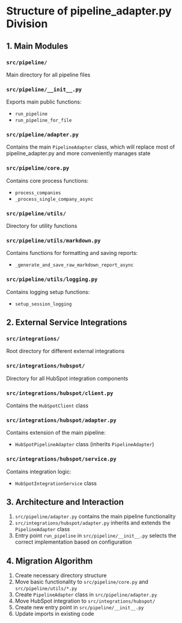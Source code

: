 # Structure of pipeline_adapter.py Division

## 1. Main Modules

### `src/pipeline/`
Main directory for all pipeline files

### `src/pipeline/__init__.py`
Exports main public functions:
- `run_pipeline`
- `run_pipeline_for_file`

### `src/pipeline/adapter.py`
Contains the main `PipelineAdapter` class, which will replace most of pipeline_adapter.py and more conveniently manages state

### `src/pipeline/core.py`
Contains core process functions:
- `process_companies`
- `_process_single_company_async`

### `src/pipeline/utils/`
Directory for utility functions

### `src/pipeline/utils/markdown.py`
Contains functions for formatting and saving reports:
- `_generate_and_save_raw_markdown_report_async`

### `src/pipeline/utils/logging.py`
Contains logging setup functions:
- `setup_session_logging`

## 2. External Service Integrations

### `src/integrations/`
Root directory for different external integrations

### `src/integrations/hubspot/`
Directory for all HubSpot integration components

### `src/integrations/hubspot/client.py`
Contains the `HubSpotClient` class

### `src/integrations/hubspot/adapter.py`
Contains extension of the main pipeline:
- `HubSpotPipelineAdapter` class (inherits `PipelineAdapter`)

### `src/integrations/hubspot/service.py`
Contains integration logic:
- `HubSpotIntegrationService` class

## 3. Architecture and Interaction

1. `src/pipeline/adapter.py` contains the main pipeline functionality
2. `src/integrations/hubspot/adapter.py` inherits and extends the `PipelineAdapter` class
3. Entry point `run_pipeline` in `src/pipeline/__init__.py` selects the correct implementation based on configuration

## 4. Migration Algorithm

1. Create necessary directory structure
2. Move basic functionality to `src/pipeline/core.py` and `src/pipeline/utils/*.py`
3. Create `PipelineAdapter` class in `src/pipeline/adapter.py`
4. Move HubSpot integration to `src/integrations/hubspot/`
5. Create new entry point in `src/pipeline/__init__.py`
6. Update imports in existing code 